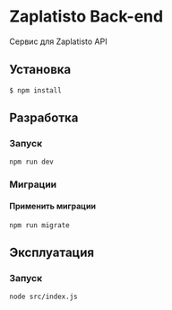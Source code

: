 # Zaplatisto Back-end
Сервис для Zaplatisto API

## Установка

`$ npm install`

## Разработка
### Запуск
```
npm run dev
```

### Миграции
#### Применить миграции
```
npm run migrate
```

## Эксплуатация
### Запуск
```
node src/index.js
```
